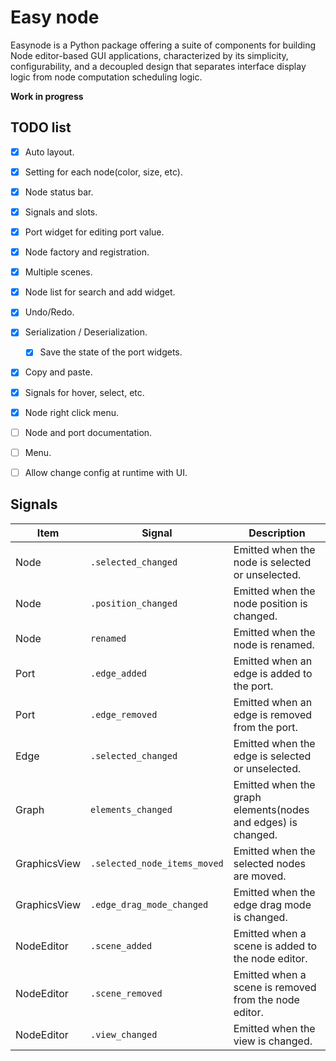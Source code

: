 # Easy node

Easynode is a Python package offering a suite of components for building Node editor-based GUI applications, characterized by its simplicity, configurability, and a decoupled design that separates interface display logic from node computation scheduling logic.


**Work in progress**


## TODO list

+ [x] Auto layout.
+ [x] Setting for each node(color, size, etc).
+ [x] Node status bar.
+ [x] Signals and slots.
+ [x] Port widget for editing port value.
+ [x] Node factory and registration.
+ [x] Multiple scenes.
+ [x] Node list for search and add widget.
+ [x] Undo/Redo.
+ [x] Serialization / Deserialization.
    * [x] Save the state of the port widgets.
+ [x] Copy and paste.
+ [x] Signals for hover, select, etc.
+ [x] Node right click menu.
+ [ ] Node and port documentation.
+ [ ] Menu.
+ [ ] Allow change config at runtime with UI.


## Signals

| Item | Signal | Description |
| --- | --- | --- |
| Node | `.selected_changed` | Emitted when the node is selected or unselected. |
| Node | `.position_changed` | Emitted when the node position is changed. |
| Node | `renamed` | Emitted when the node is renamed. |
| Port | `.edge_added` | Emitted when an edge is added to the port. |
| Port | `.edge_removed` | Emitted when an edge is removed from the port. |
| Edge | `.selected_changed` | Emitted when the edge is selected or unselected. |
| Graph | `elements_changed` | Emitted when the graph elements(nodes and edges) is changed. |
| GraphicsView | `.selected_node_items_moved` | Emitted when the selected nodes are moved. |
| GraphicsView | `.edge_drag_mode_changed` | Emitted when the edge drag mode is changed. |
| NodeEditor | `.scene_added` | Emitted when a scene is added to the node editor. |
| NodeEditor | `.scene_removed` | Emitted when a scene is removed from the node editor. |
| NodeEditor | `.view_changed` | Emitted when the view is changed. |
